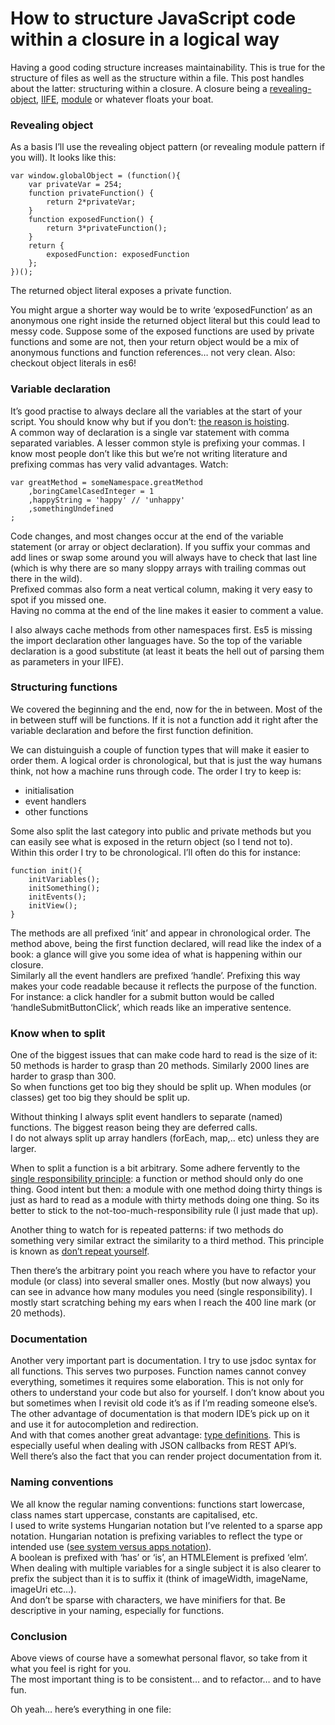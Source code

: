 <!--
  id: 2606
  date: 2015-10-22T20:40:18
  modified: 2016-12-14T09:56:07
  slug: how-to-structure-javascript-code-within-a-closure-in-a-logical-way
  type: post
  excerpt: <p>Having a good coding structure increases maintainability. This is true for the structure of files as well as the structure within a file. This post handles about the latter: structuring within a closure. A closure being a revealing-object, IIFE, module or whatever floats your boat.</p>
  categories: code, JavaScript
  tags: JavaScript
  metaKeyword: structure
  metaDescription: Having a good coding structure increases maintainability. This is true for the structure of files as well as the structure within a file.
  metaTitle: How to logically structure JavaScript code within closures
  inCv: 
  inPortfolio: 
  dateFrom: 
  dateTo: 
-->

# How to structure JavaScript code within a closure in a logical way

Having a good coding structure increases maintainability. This is true for the structure of files as well as the structure within a file. This post handles about the latter: structuring within a closure. A closure being a [revealing-object](https://www.google.com/search?q=javascript+%22revealing+object+pattern%22), [IIFE](https://www.google.com/search?q=javascript+IIFE), [module](https://www.google.com/search?q=javascript+modules) or whatever floats your boat.

### Revealing object

As a basis I’ll use the revealing object pattern (or revealing module pattern if you will). It looks like this:

    var window.globalObject = (function(){
    	var privateVar = 254;
    	function privateFunction() {
    		return 2*privateVar;
    	}
    	function exposedFunction() {
    		return 3*privateFunction();
    	}
    	return {
    		exposedFunction: exposedFunction
    	};
    })();

The returned object literal exposes a private function.

You might argue a shorter way would be to write ‘exposedFunction’ as an anonymous one right inside the returned object literal but this could lead to messy code. Suppose some of the exposed functions are used by private functions and some are not, then your return object would be a mix of anonymous functions and function references… not very clean. Also: checkout object literals in es6!

### Variable declaration

It’s good practise to always declare all the variables at the start of your script. You should know why but if you don’t: [the reason is hoisting](http://www.adequatelygood.com/JavaScript-Scoping-and-Hoisting.html).  
A common way of declaration is a single var statement with comma separated variables. A lesser common style is prefixing your commas. I know most people don’t like this but we’re not writing literature and prefixing commas has very valid advantages. Watch:

    var greatMethod = someNamespace.greatMethod
    	,boringCamelCasedInteger = 1
    	,happyString = 'happy' // 'unhappy'
    	,somethingUndefined
    ;

Code changes, and most changes occur at the end of the variable statement (or array or object declaration). If you suffix your commas and add lines or swap some around you will always have to check that last line (which is why there are so many sloppy arrays with trailing commas out there in the wild).  
Prefixed commas also form a neat vertical column, making it very easy to spot if you missed one.  
Having no comma at the end of the line makes it easier to comment a value.

I also always cache methods from other namespaces first. Es5 is missing the import declaration other languages have. So the top of the variable declaration is a good substitute (at least it beats the hell out of parsing them as parameters in your IIFE).

### Structuring functions

We covered the beginning and the end, now for the in between. Most of the in between stuff will be functions. If it is not a function add it right after the variable declaration and before the first function definition.

We can distuinguish a couple of function types that will make it easier to order them. A logical order is chronological, but that is just the way humans think, not how a machine runs through code. The order I try to keep is:

*   initialisation
*   event handlers
*   other functions

Some also split the last category into public and private methods but you can easily see what is exposed in the return object (so I tend not to).  
Within this order I try to be chronological. I’ll often do this for instance:

    function init(){
    	initVariables();
    	initSomething();
    	initEvents();
    	initView();
    }

The methods are all prefixed ‘init’ and appear in chronological order. The method above, being the first function declared, will read like the index of a book: a glance will give you some idea of what is happening within our closure.  
Similarly all the event handlers are prefixed ‘handle’. Prefixing this way makes your code readable because it reflects the purpose of the function. For instance: a click handler for a submit button would be called ‘handleSubmitButtonClick’, which reads like an imperative sentence.

### Know when to split

One of the biggest issues that can make code hard to read is the size of it: 50 methods is harder to grasp than 20 methods. Similarly 2000 lines are harder to grasp than 300.  
So when functions get too big they should be split up. When modules (or classes) get too big they should be split up.

Without thinking I always split event handlers to separate (named) functions. The biggest reason being they are deferred calls.  
I do not always split up array handlers (forEach, map,.. etc) unless they are larger.

When to split a function is a bit arbitrary. Some adhere fervently to the [single responsibility principle](https://en.wikipedia.org/wiki/Single_responsibility_principle): a function or method should only do one thing. Good intent but then: a module with one method doing thirty things is just as hard to read as a module with thirty methods doing one thing. So its better to stick to the not-too-much-responsibility rule (I just made that up).

Another thing to watch for is repeated patterns: if two methods do something very similar extract the similarity to a third method. This principle is known as [don’t repeat yourself](https://en.wikipedia.org/wiki/Don%27t_repeat_yourself).

Then there’s the arbitrary point you reach where you have to refactor your module (or class) into several smaller ones. Mostly (but now always) you can see in advance how many modules you need (single responsibility). I mostly start scratching behing my ears when I reach the 400 line mark (or 20 methods).

### Documentation

Another very important part is documentation. I try to use jsdoc syntax for all functions. This serves two purposes. Function names cannot convey everything, sometimes it requires some elaboration. This is not only for others to understand your code but also for yourself. I don’t know about you but sometimes when I revisit old code it’s as if I’m reading someone else’s.  
The other advantage of documentation is that modern IDE’s pick up on it and use it for autocompletion and redirection.  
And with that comes another great advantage: [type definitions](http://usejsdoc.org/tags-typedef.html). This is especially useful when dealing with JSON callbacks from REST API’s.  
Well there’s also the fact that you can render project documentation from it.

### Naming conventions

We all know the regular naming conventions: functions start lowercase, class names start uppercase, constants are capitalised, etc.  
I used to write systems Hungarian notation but I’ve relented to a sparse app notation. Hungarian notation is prefixing variables to reflect the type or intended use ([see system versus apps notation](https://en.m.wikipedia.org/wiki/Hungarian_notation)).  
A boolean is prefixed with ‘has’ or ‘is’, an HTMLElement is prefixed ‘elm’.  
When dealing with multiple variables for a single subject it is also clearer to prefix the subject than it is to suffix it (think of imageWidth, imageName, imageUri etc…).  
And don’t be sparse with characters, we have minifiers for that. Be descriptive in your naming, especially for functions.

### Conclusion

Above views of course have a somewhat personal flavor, so take from it what you feel is right for you.  
The most important thing is to be consistent… and to refactor… and to have fun.

Oh yeah… here’s everything in one file:

<pre><code data-language="javascript" data-src="/static/example/structure.js"></code></pre>
